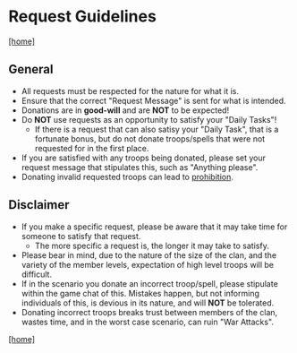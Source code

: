 # Request Guidelines

[[home]](../README.md)

## General

- All requests must be respected for the nature for what it is.
- Ensure that the correct "Request Message" is sent for what is intended.
- Donations are in **good-will** and are **NOT** to be expected!
- Do **NOT** use requests as an opportunity to satisfy your "Daily Tasks"!
  - If there is a request that can also satisy your "Daily Task", that is a fortunate bonus, but do not donate troops/spells that were not requested for in the first place.
- If you are satisfied with any troops being donated, please set your request message that stipulates this, such as "Anything please".
- Donating invalid requested troops can lead to [prohibition](./rules.md).

## Disclaimer

- If you make a specific request, please be aware that it may take time for someone to satisfy that request.
  - The more specific a request is, the longer it may take to satisfy.
- Please bear in mind, due to the nature of the size of the clan, and the variety of the member levels, expectation of high level troops will be difficult.
- If in the scenario you donate an incorrect troop/spell, please stipulate within the game chat of this. Mistakes happen, but not informing individuals of this, is devious in its nature, and will **NOT** be tolerated.
- Donating incorrect troops breaks trust between members of the clan, wastes time, and in the worst case scenario, can ruin "War Attacks".

[[home]](../README.md)
